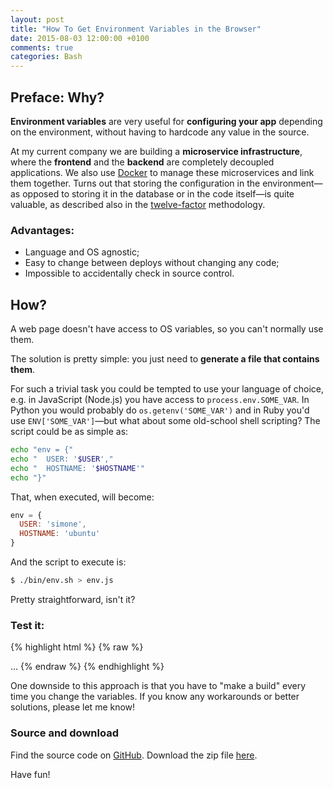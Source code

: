 ```yaml
---
layout: post
title: "How To Get Environment Variables in the Browser"
date: 2015-08-03 12:00:00 +0100
comments: true
categories: Bash
---
```


## Preface: Why?

**Environment variables** are very useful for **configuring your app** depending on the environment, without having to hardcode any value in the source.

At my current company we are building a **microservice infrastructure**, where the **frontend** and the **backend** are completely decoupled applications. We also use [Docker](https://docker.com/) to manage these microservices and link them together. Turns out that storing the configuration in the environment—as opposed to storing it in the database or in the code itself—is quite valuable, as described also in the [twelve-factor](http://12factor.net/config) methodology.

### Advantages:

- Language and OS agnostic;
- Easy to change between deploys without changing any code;
- Impossible to accidentally check in source control.

## How?

A web page doesn't have access to OS variables, so you can't normally use them.

The solution is pretty simple: you just need to **generate a file that contains them**.

For such a trivial task you could be tempted to use your language of choice, e.g. in JavaScript (Node.js) you have access to `process.env.SOME_VAR`. In Python you would probably do `os.getenv('SOME_VAR')` and in Ruby you'd use `ENV['SOME_VAR']`—but what about some old-school shell scripting? The script could be as simple as:

``` bash bin/env.sh
echo "env = {"
echo "  USER: '$USER',"
echo "  HOSTNAME: '$HOSTNAME'"
echo "}"
```

That, when executed, will become:

``` javascript env.js
env = {
  USER: 'simone',
  HOSTNAME: 'ubuntu'
}
```

And the script to execute is:

``` bash
$ ./bin/env.sh > env.js
```

Pretty straightforward, isn't it?


### Test it:

{% highlight html %}
{% raw %}
<!DOCTYPE html>
<html>
<head>
  ...
</head>
<body>
  <script src="env.js"></script>
  <script>
    console.log(env.USER +'@'+ env.HOSTNAME); // "simone@ubuntu"
  </script>
</body>
</html>
{% endraw %}
{% endhighlight %}

One downside to this approach is that you have to "make a build" every time you change the variables. If you know any workarounds or better solutions, please let me know!

### Source and download

Find the source code on [GitHub](https://github.com/simonewebdesign/frontend-env-vars). Download the zip file [here](https://github.com/simonewebdesign/frontend-env-vars/archive/master.zip).

Have fun!
